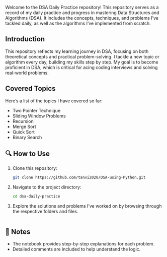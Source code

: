 Welcome to the DSA Daily Practice repository! This repository serves as a record of my daily practice and progress in mastering Data Structures and Algorithms (DSA). It includes the concepts, techniques, and problems I’ve tackled daily, as well as the algorithms I’ve implemented from scratch.

## Introduction
This repository reflects my learning journey in DSA, focusing on both theoretical concepts and practical problem-solving. I tackle a new topic or algorithm every day, building my skills step by step. My goal is to become proficient in DSA, which is critical for acing coding interviews and solving real-world problems.
## Covered Topics
Here’s a list of the topics I have covered so far:
- Two Pointer Technique
- Sliding Window Problems
- Recursion
- Merge Sort
- Quick Sort
- Binary Search
  
## 🔍 How to Use

1. Clone this repository:
   ```bash
   git clone https://github.com/tanvi2020/DSA-using-Python.git
   ```
2. Navigate to the project directory:
   ```bash
   cd dsa-daily-practice
   ```
3. Explore the solutions and problems I’ve worked on by browsing through the respective folders and files.
   ```

## 📖 Notes

- The notebook provides step-by-step explanations for each problem.
- Detailed comments are included to help understand the logic.
